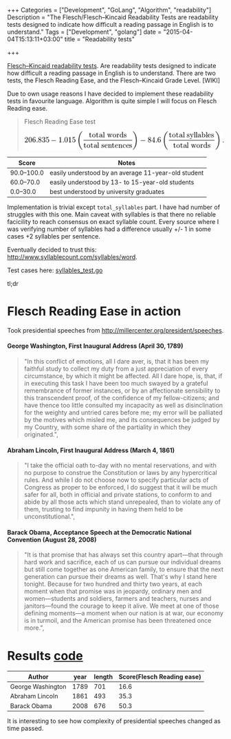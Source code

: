 +++
Categories = ["Development", "GoLang", "Algorithm", "readability"]
Description = "The Flesch/Flesch–Kincaid Readability Tests are readability tests designed to indicate how difficult a reading passage in English is to understand."
Tags = ["Development", "golang"]
date = "2015-04-04T15:13:11+03:00"
title = "Readability tests"

+++

[Flesch–Kincaid readability tests](http://en.wikipedia.org/wiki/Flesch%E2%80%93Kincaid_readability_tests).
Are readability tests designed to indicate how difficult a reading passage in English is to understand. There are two tests, the Flesch Reading Ease, and the Flesch–Kincaid Grade Level. [WIKI]

Due to own usage reasons I have decided to implement these readability tests in favourite language.
Algorithm is quite simple I will focus on Flesch Reading ease.

> Flesch Reading Ease test
>
> ![Flesh Reading Ease test](/images/reading_ease.png)

| Score | Notes |
| ----- | ----- |
| 90.0–100.0 | easily understood by an average 11-year-old student |
| 60.0–70.0 | easily understood by 13- to 15-year-old students |
| 0.0–30.0 | best understood by university graduates |

Implementation is trivial except ``total_syllables`` part. I have had number of struggles with this one.
Main caveat with syllables is that there no reliable facicility to reach consensus on exact syllable count.
Every source where I was verifying number of syllables had a difference usually +/- 1 in some cases +2 syllables per sentence.

Eventually decided to trust this: http://www.syllablecount.com/syllables/word.

Test cases here: [syllables_test.go](https://github.com/ernestas-poskus/syllables/blob/master/syllables_test.go)

tl;dr

# Flesch Reading Ease in action

Took presidential speeches from http://millercenter.org/president/speeches.

#### George Washington, First Inaugural Address (April 30, 1789)

> "In this conflict of emotions, all I dare aver, is, that it has been my faithful study to collect my duty from a just appreciation of every circumstance, by which it might be affected. All I dare hope, is, that, if in executing this task I have been too much swayed by a grateful remembrance of former instances, or by an affectionate sensibility to this transcendent proof, of the confidence of my fellow-citizens; and have thence too little consulted my incapacity as well as disinclination for the weighty and untried cares before me; my error will be palliated by the motives which misled me, and its consequences be judged by my Country, with some share of the partiality in which they originated.",

#### Abraham Lincoln, First Inaugural Address (March 4, 1861)

> "I take the official oath to-day with no mental reservations, and with no purpose to construe the Constitution or laws by any hypercritical rules. And while I do not choose now to specify particular acts of Congress as proper to be enforced, I do suggest that it will be much safer for all, both in official and private stations, to conform to and abide by all those acts which stand unrepealed, than to violate any of them, trusting to find impunity in having them held to be unconstitutional.",

#### Barack Obama, Acceptance Speech at the Democratic National Convention (August 28, 2008)

> "It is that promise that has always set this country apart—that through hard work and sacrifice, each of us can pursue our individual dreams but still come together as one American family, to ensure that the next generation can pursue their dreams as well. That's why I stand here tonight. Because for two hundred and thirty two years, at each moment when that promise was in jeopardy, ordinary men and women—students and soldiers, farmers and teachers, nurses and janitors—found the courage to keep it alive. We meet at one of those defining moments—a moment when our nation is at war, our economy is in turmoil, and the American promise has been threatened once more.",

# Results [code](/code/flesch_reading_ease.go)

| Author | year | length | Score(Flesch Reading ease) |
| ------ | ---- | ------ | -------------------------- |
| George Washington | 1789| 701 | 16.6 |
| Abraham Lincoln | 1861 | 493 | 35.3 |
| Barack Obama | 2008 | 676 | 50.3 |

It is interesting to see how complexity of presidential speeches changed as time passed.
